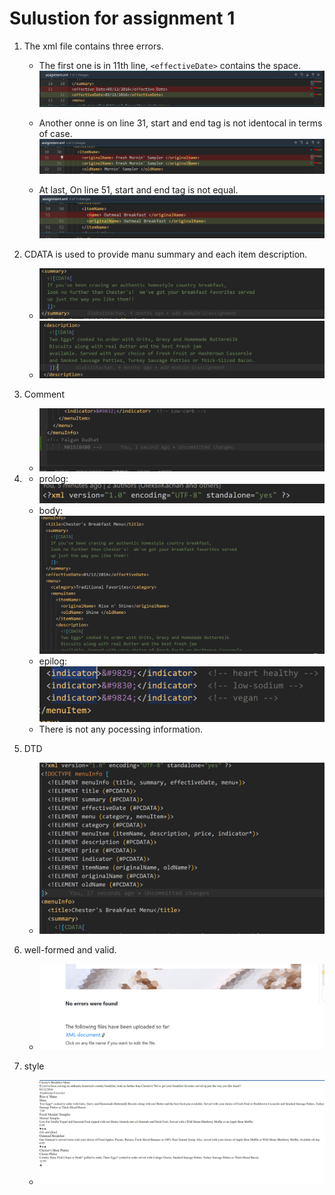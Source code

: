 # Sulustion for  assignment 1

1. The xml file contains three errors.
    - The first one is in 11th line, `<effectiveDate>` contains the space.
    ![image info](./assets/Screenshot%202022-09-19%20151314.png)

    - Another onne is on line 31, start and end tag is not identocal in terms of case.
    ![image info](./assets/Screenshot%202022-09-19%20151111.png)

    - At last, On line 51, start and end tag is not equal.
    ![image info](./assets/Screenshot%202022-09-19%20151344.png) 


2.  CDATA is used to provide manu summary and each item description.
    - ![image info](./assets/Screenshot%202022-09-19%20151411.png)
    - ![image info](./assets/Screenshot%202022-09-19%20151437.png)


3. Comment
    - ![image info](./assets/Screenshot%202022-09-19%20151559.png)

4. 
    - prolog:![image info](./assets/Screenshot%202022-09-19%20152320.png)
    - body:![image info](./assets/Screenshot%202022-09-19%20152356.png)
    - epilog:![image info](./assets/Screenshot%202022-09-19%20165537.png)
    - There is not any pocessing information.

5. DTD
    - ![image info](./assets/Screenshot%202022-09-19%20155851.png)

6. well-formed and valid.
    - ![image info](./assets/Screenshot%202022-09-19%20160324.png)

7. style
    - ![image info](./assets/Screenshot%202022-09-19%20163455.png)

 